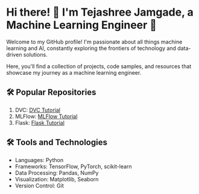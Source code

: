 <!DOCTYPE html>
<html>
<body>
  <h1>Hi there! 👋 I'm Tejashree Jamgade, a Machine Learning Engineer 🤖</h1>
  <p>Welcome to my GitHub profile! I'm passionate about all things machine learning and AI, constantly exploring the frontiers of technology and data-driven solutions.</p>
  <p>Here, you'll find a collection of projects, code samples, and resources that showcase my journey as a machine learning engineer.</p>
  <h2>🛠️ Popular Repositories</h2>
  <ol>
    <li>DVC:  <a href="">DVC Tutorial</a> </li>
    <li>MLFlow: <a href="">MLFlow Tutorial</a> </li>
    <li>Flask: <a href="(https://github.com/TejashreeJamgade/Flask_Output_Methods-)">Flask Tutorial</a> </li>
  </ol>
  
  <h2>🛠️ Tools and Technologies</h2>
  <ul>
    <li>Languages: Python</li>
    <li>Frameworks: TensorFlow, PyTorch, scikit-learn</li>
    <li>Data Processing: Pandas, NumPy</li>
    <li>Visualization: Matplotlib, Seaborn</li>
    <li>Version Control: Git</li>
  </ul>
</body>
</html>
